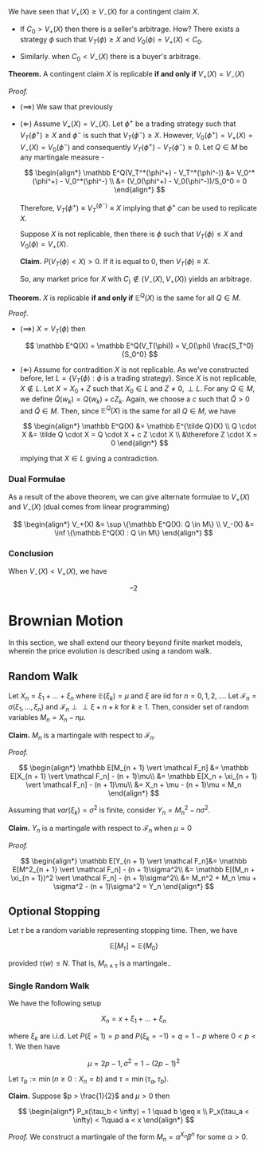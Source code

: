 We have seen that $V_+(X) \geq V_-(X)$ for a contingent claim $X$. 

- If $C_0 > V_+(X)$ then there is a seller's arbitrage. How? There exists a strategy $\phi$ such that $V_T(\phi) \geq X$ and $V_0(\phi) = V_+(X) < C_0$.

- Similarly. when $C_0 < V_-(X)$ there is a buyer's arbitrage.

**Theorem.** A contingent claim $X$ is replicable **if and only if** $V_+(X) = V_-(X)$

*Proof.* 

- ($\implies$) We saw that previously

- ($\Longleftarrow$) Assume $V_+(X) = V_-(X)$. Let $\phi^+$ be a trading strategy such that $V_T(\phi^+) \geq X$ and $\phi^-$ is such that $V_T(\phi^-) \geq X$. However, $V_0(\phi^+) = V_+(X) = V_-(X) = V_0(\phi^-)$ and consequently $V_T(\phi^+) - V_T(\phi^-) \geq 0$. Let $Q \in M$ be any martingale measure -
  
  $$
  \begin{align*}
\mathbb E^Q(V_T^*(\phi^+) - V_T^*(\phi^-)) &= V_0^*(\phi^+) - V_0^*(\phi^-) \\
&= (V_0(\phi^+) - V_0(\phi^-))/S_0^0 = 0
\end{align*}
  $$
  
  Therefore, $V_T(\phi^+) \equiv V_T^(\phi^-) \equiv X$ implying that $\phi^+$ can be used to replicate $X$.
  
  Suppose $X$ is not replicable, then there is $\phi$ such that $V_T(\phi) \leq X$ and $V_0(\phi) = V_+(X)$. 
  
  **Claim.** $P(V_T(\phi) < X) > 0$. If it is equal to $0$, then $V_T(\phi) \equiv X$.
  
  So, any market price for $X$ with $C_) \not \in (V_-(X), V_+(X))$ yields an arbitrage.

**Theorem.** $X$ is replicable **if and only if** $\mathbb E^Q(X)$ is the same for all $Q \in M$.

*Proof*. 

- $(\implies)$ $X = V_T(\phi)$ then
  
  $$
  \mathbb E^Q(X) = \mathbb E^Q(V_T(\phi)) = V_0(\phi) \frac{S_T^0}{S_0^0}
  $$

- $(\Longleftarrow)$ Assume for contradition $X$ is not replicable. As we've constructed before, let $L = \{V_T(\phi): \phi \text{ is a trading strategy}\}$. Since $X$ is not replicable, $X \not \in L$. Let $X = X_0 + Z$ such that $X_0 \in L$ and $Z \neq 0, \perp L$. For any $Q \in M$, we define $\tilde Q(w_k) = Q(w_k) + c Z_k$. Again, we choose a $c$ such that $\tilde Q > 0$ and $\tilde Q \in M$. Then, since $\mathbb E^Q(X)$ is the same for all $Q \in M$, we have
  
  $$
  \begin{align*}
\mathbb E^Q(X) &= \mathbb E^{\tilde Q}(X) \\
Q \cdot X &= \tilde Q \cdot X = Q \cdot X + c Z \cdot X \\
&\therefore Z \cdot X = 0
\end{align*}
  $$
  
   implying that $X \in L$ giving a contradiction.

### Dual Formulae

As a result of the above theorem, we can give alternate formulae to $V_+(X)$ and $V_-(X)$ (dual comes from linear programming)

$$
\begin{align*}
V_+(X) &= \sup \{\mathbb E^Q(X): Q \in M\} \\
V_-(X) &= \inf \{\mathbb E^Q(X) : Q \in M\}
\end{align*}
$$

### Conclusion

When $V_-(X) < V_+(X)$, we have

$$
\mbox{--}2 
$$

# Brownian Motion

In this section, we shall extend our theory beyond finite market models, wherein the price evolution is described using a random walk. 

## Random Walk

Let $X_n = \xi_1 + \dots + \xi_n$  where $\mathbb E(\xi_k) = \mu$ and $\xi$ are iid for $n = 0, 1, 2, \dots$. Let $\mathcal F_n = \sigma(\xi_1, \dots, \xi_n)$ and $\mathcal F_n \perp \perp \xi+{n + k}$ for $k \geq 1$. Then, consider set of random variables $M_n = X_n - n \mu$.

**Claim.** $M_n$ is a martingale with respect to $\mathcal F_n$. 

*Proof.*

$$
\begin{align*}
\mathbb E[M_{n + 1} \vert \mathcal F_n] &= \mathbb E[X_{n + 1} \vert \mathcal F_n] - (n + 1)\mu\\ 
&= \mathbb E[X_n + \xi_{n + 1} \vert \mathcal F_n]  - (n + 1)\mu\\
&= X_n + \mu - (n + 1)\mu = M_n
\end{align*}
$$

Assuming that $var(\xi_k) = \sigma^2$ is finite, consider $Y_n = M_n^2 - n\sigma^2$. 

**Claim.** $Y_n$ is a martingale with respect to $\mathcal F_n$ when $\mu = 0$

*Proof.* 

$$
\begin{align*}
\mathbb E[Y_{n + 1} \vert \mathcal F_n]&= \mathbb E[M^2_{n + 1} \vert \mathcal F_n] - (n + 1)\sigma^2\\
&= \mathbb E[(M_n + \xi_{n + 1})^2 \vert \mathcal F_n]  - (n + 1)\sigma^2\\
&= M_n^2 + M_n \mu + \sigma^2 - (n + 1)\sigma^2 =  Y_n
\end{align*}
$$

## Optional Stopping

Let $\tau$ be a random variable representing stopping time. Then, we have

$$
\mathbb E[M_\tau] = \mathbb E(M_0)
$$

provided $\tau(w) \leq N$. That is, $M_{n \wedge \tau}$ is a martingale.. 

### Single Random Walk

We have the following setup

$$
X_n = x + \xi_1 + \dots + \xi_n
$$

where $\xi_k$ are i.i.d. Let $P(\xi= 1) = p$ and $P(\xi_k = -1) = q = 1 - p$ where $0 < p < 1$. We then have

$$
\mu = 2p - 1, \sigma^2 = 1 - (2p - 1)^2
$$

Let $\tau_b := \min(n \geq 0: X_n = b)$ and $\tau = \min(\tau_a, \tau_b)$.

**Claim.** Suppose $p > \frac{1}{2}$ and $\mu > 0$ then

$$
\begin{align*}
P_x(\tau_b < \infty) = 1 \quad b \geq x \\
P_x(\tau_a < \infty) < 1\quad a < x
\end{align*}
$$

*Proof.* We construct a martingale of the form $M_n = \alpha^{X_n} \beta^n$ for some $\alpha > 0$.
